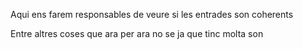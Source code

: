 Aqui ens farem responsables de veure si les entrades son coherents

Entre altres coses que ara per ara no se ja que tinc molta son
